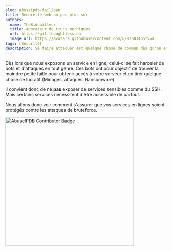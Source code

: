 ```yaml
---
slug: abuseipdb-fail2ban
title: Rendre le web un peu plus sur
authors:
  name: TheBidouilleur
  title: Adorateur de trucs merdiques
  url: https://git.thoughtless.eu
  image_url: https://avatars.githubusercontent.com/u/82603435?v=4
tags: [Sécurité]
description: Se faire attaquer est quelque chose de commun dès qu'on expose le moindre service en ligne. 
---
```


Dès lors que nous exposons un service en ligne, celui-ci se fait harceler de bots et d'attaques en tout genre. 
Ces bots ont pour objectif de trouver la moindre petite faille pour obtenir accès à votre serveur et en tirer quelque chose de lucratif (Minages, attaques, Ransomware). 

Il convient donc de ne **pas** exposer de services sensibles comme du SSH. Mais certains services nécessitent d'être accessible de partout... 

Nous allons donc voir comment s'assurer que vos services en lignes soient protégés contre les attaques de bruteforce.


<a href="https://www.abuseipdb.com/user/106797" title="AbuseIPDB is an IP address blacklist for webmasters and sysadmins to report IP addresses engaging in abusive behavior on their networks">
	<img src="https://www.abuseipdb.com/contributor/106797.svg" alt="AbuseIPDB Contributor Badge" style="width: 401px;">
</a>